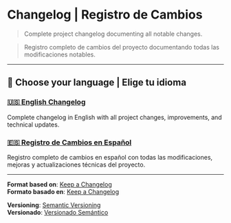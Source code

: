 # Changelog | Registro de Cambios

> Complete project changelog documenting all notable changes.

> Registro completo de cambios del proyecto documentando todas las modificaciones notables.

---

## 📖 Choose your language | Elige tu idioma

### [🇺🇸 **English Changelog**](./CHANGELOG-EN.md)
Complete changelog in English with all project changes, improvements, and technical updates.

### [🇪🇸 **Registro de Cambios en Español**](./CHANGELOG-ES.md)
Registro completo de cambios en español con todas las modificaciones, mejoras y actualizaciones técnicas del proyecto.

---

**Format based on**: [Keep a Changelog](https://keepachangelog.com/en/1.0.0/)  
**Formato basado en**: [Keep a Changelog](https://keepachangelog.com/es-ES/1.0.0/)

**Versioning**: [Semantic Versioning](https://semver.org/spec/v2.0.0.html)  
**Versionado**: [Versionado Semántico](https://semver.org/lang/es/)